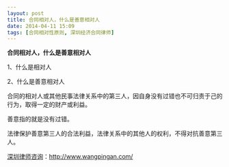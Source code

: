 ```yaml
---
layout: post
title: 合同相对人，什么是善意相对人
date: 2014-04-11 15:09
tags: [合同相对性原则, 深圳经济合同律师]
---
```

<strong>合同相对人，什么是善意相对人</strong>

1、什么是相对人

2、什么是善意相对人

合同的相对人或其他民事法律关系中的第三人，因自身没有过错也不可归责于己的行为，取得一定的财产或利益。

善意指的就是没有过错。

法律保护善意第三人的合法利益，法律关系中的其他人的权利，不得对抗善意第三人。

<a href="http://www.wangpingan.com/">深圳律师咨询</a>：<a href="http://www.wangpingan.com/">http://www.wangpingan.com/</a>

